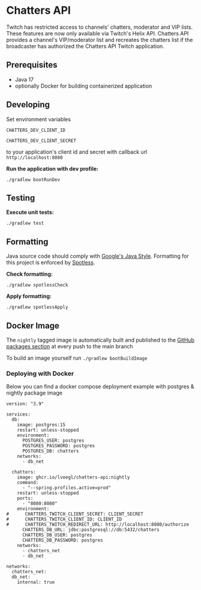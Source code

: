 # Chatters API

Twitch has restricted access to channels' chatters, moderator and VIP lists.
These features are now only available via Twitch's Helix API.
Chatters API provides a channel's VIP/moderator list and recreates the chatters list if the broadcaster has authorized the Chatters API Twitch application.

## Prerequisites
- Java 17
- optionally Docker for building containerized application

## Developing
Set environment variables

`CHATTERS_DEV_CLIENT_ID`

`CHATTERS_DEV_CLIENT_SECRET`

to your application's client id and secret with callback url `http://localhost:8080`

**Run the application with dev profile:**
```
./gradlew bootRunDev
```

## Testing
**Execute unit tests:**
```
./gradlew test
```

## Formatting
Java source code should comply with [Google's Java Style](https://google.github.io/styleguide/javaguide.html).
Formatting for this project is enforced by [Spotless](https://github.com/diffplug/spotless).

**Check formatting:**
```
./gradlew spotlessCheck
```

**Apply formatting:**
```
./gradlew spotlessApply
```

## Docker Image
The `nightly` tagged image is automatically built and published to the [GitHub packages section](https://github.com/users/lvoegl/packages/container/package/chatters-api) at every push to the main branch

To build an image yourself run `./gradlew bootBuildImage`

### Deploying with Docker
Below you can find a docker compose deployment example with postgres & nightly package image

```
version: "3.9"

services:
  db:
    image: postgres:15
    restart: unless-stopped
    environment:
      POSTGRES_USER: postgres
      POSTGRES_PASSWORD: postgres
      POSTGRES_DB: chatters
    networks:
      - db_net

  chatters:
    image: ghcr.io/lvoegl/chatters-api:nightly
    command:
      - "--spring.profiles.active=prod"
    restart: unless-stopped
    ports:
      - "8080:8080"
    environment:
#      CHATTERS_TWITCH_CLIENT_SECRET: CLIENT_SECRET
#      CHATTERS_TWITCH_CLIENT_ID: CLIENT_ID
#      CHATTERS_TWITCH_REDIRECT_URL: http://localhost:8080/authorize
      CHATTERS_DB_URL: jdbc:postgresql://db:5432/chatters
      CHATTERS_DB_USER: postgres
      CHATTERS_DB_PASSWORD: postgres
    networks:
      - chatters_net
      - db_net

networks:
  chatters_net:
  db_net:
    internal: true
```
